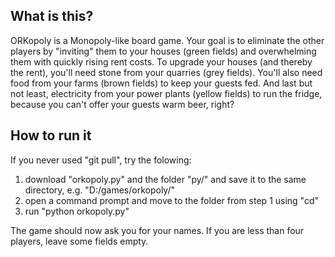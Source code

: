 What is this?
------------------

ORKopoly is a Monopoly-like board game. Your goal is to eliminate the other players by "inviting" them to your houses (green fields) and
overwhelming them with quickly rising rent costs. To upgrade your houses (and thereby the rent), you'll need stone from your quarries
(grey fields). You'll also need food from your farms (brown fields) to keep your guests fed. And last but not least, electricity from
your power plants (yellow fields) to run the fridge, because you can't offer your guests warm beer, right?

How to run it
---------------------

If you never used "git pull", try the folowing:

1) download "orkopoly.py" and the folder "py/" and save it to the same directory, e.g. "D:/games/orkopoly/"
2) open a command prompt and move to the folder from step 1 using "cd"
3) run "python orkopoly.py"

The game should now ask you for your names. If you are less than four players, leave some fields empty.
